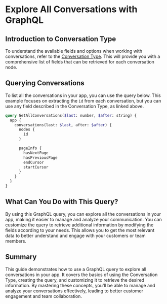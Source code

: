 # Explore All Conversations with GraphQL

## Introduction to Conversation Type

To understand the available fields and options when working with conversations, refer to the [Conversation Type](/types/Conversation). This will provide you with a comprehensive list of fields that can be retrieved for each conversation node.

## Querying Conversations

To list all the conversations in your app, you can use the query below. This example focuses on extracting the `id` from each conversation, but you can use any field described in the Conversation Type, as linked above.

```graphql
query GetAllConversations($last: number, $after: string) {
  app {
    conversations(last: $last, after: $after) {
      nodes {
        id
      }

      pageInfo {
        hasNextPage
        hasPreviousPage
        endCursor
        startCursor
      }
    }
  }
}
```

## What Can You Do with This Query?

By using this GraphQL query, you can explore all the conversations in your app, making it easier to manage and analyze your communication. You can customize the query to retrieve additional information by modifying the fields according to your needs. This allows you to get the most relevant data to better understand and engage with your customers or team members.

## Summary

This guide demonstrates how to use a GraphQL query to explore all conversations in your app. It covers the basics of using the Conversation Type, creating the query, and customizing it to retrieve the desired information. By mastering these concepts, you'll be able to manage and analyze your conversations effectively, leading to better customer engagement and team collaboration.
